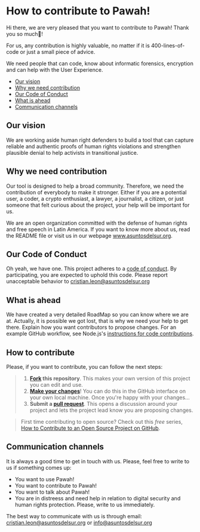 # How to contribute to Pawah! 
Hi there, we are very pleased that you want to contribute to Pawah! Thank you so much:tada:! 

For us, any contribution is highly valuable, no matter if it is 400-lines-of-code or just a small piece of advice. 

We need people that can code, know about informatic forensics, encryption and can help with the User Experience. 

* [Our vision](##Our-vision)
* [Why we need contribution](##Why-we-need-contribution)
* [Our Code of Conduct](##Our-Code-of-Conduct)
* [What is ahead](##What-is-ahead)
* [Communication channels](##communication-channels)

## Our vision

We are working aside human right defenders to build a tool that can capture reliable and authentic proofs of human rights violations and strengthen plausible denial to help activists in transitional justice. 

## Why we need contribution

Our tool is designed to help a broad community. Therefore, we need the contribution of everybody to make it stronger. Either if you are a potential user, a coder, a crypto enthusiast, a lawyer, a journalist, a citizen, or just someone that felt curious about the project, your help will be important for us. 

We are an open organization committed with the defense of human rights and free speech in Latin America. If you want to know more about us, read the README file or visit us in our webpage www.asuntosdelsur.org. 

## Our Code of Conduct

Oh yeah, we have one. This project adheres to a [code of conduct](CODE_OF_CONDUCT.md). By participating, you are expected to uphold this code. Please report unacceptable behavior to cristian.leon@asuntosdelsur.org 

## What is ahead

We have created a very detailed RoadMap so you can know where we are at. Actually, it is possible we got lost, that is why we need your help to get there. 
Explain how you want contributors to propose changes. For an example GitHub workflow, see Node.js's [instructions for code contributions](https://github.com/nodejs/node/blob/master/CONTRIBUTING.md#code-contributions).

## How to contribute

Please, if you want to contribute, you can follow the next steps:
 
> 1. **[Fork](https://help.github.com/articles/fork-a-repo/) this repository**. This makes your own version of this project you can edit and use.
> 2. **[Make your changes](https://guides.github.com/activities/forking/#making-changes)**! You can do this in the GitHub interface on your own local machine. Once you're happy with your changes...
> 3. **Submit a [pull request](https://help.github.com/articles/proposing-changes-to-a-project-with-pull-requests/)**. This opens a discussion around your project and lets the project lead know you are proposing changes.

> First time contributing to open source? Check out this *free* series, [How to Contribute to an Open Source Project on GitHub](https://egghead.io/series/how-to-contribute-to-an-open-source-project-on-github).

## Communication channels

It is always a good time to get in touch with us. Please, feel free to write to us if something comes up:
- You want to use Pawah!
- You want to contribute to Pawah!
- You want to talk about Pawah!
- You are in distreess and need help in relation to digital security and human rights protection. Please, write to us immediately. 

The best way to communicate with us is through email: cristian.leon@asuntosdelsur.org or info@asuntosdelsur.org

